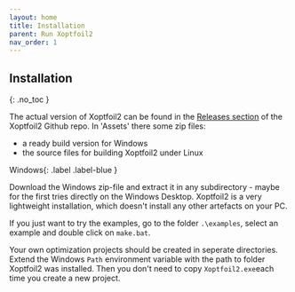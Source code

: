 ```yaml
---
layout: home
title: Installation
parent: Run Xoptfoil2
nav_order: 1
---
```



## Installation 
{: .no_toc }

The actual version of Xoptfoil2 can be found in the [Releases section](https://github.com/jxjo/Xoptfoil2/releases) of the Xoptfoil2 Github repo. In 'Assets' there some zip files: 
- a ready build version for Windows 
- the source files for building Xoptfoil2 under Linux

<span>Windows</span>{: .label .label-blue } 

Download the Windows zip-file and extract it in any subdirectory - maybe for the first tries directly on the Windows Desktop. Xoptfoil2 is a very lightweight installation, which doesn't install any other artefacts on your PC.

If you just want to try the examples, go to the folder `.\examples`, select an example and double click on `make.bat`.

Your own optimization projects should be created in seperate directories. Extend the Windows `Path` environment variable with the path to folder Xoptfoil2 was installed. Then you don't need to copy `Xoptfoil2.exe`each time you create a new project.
